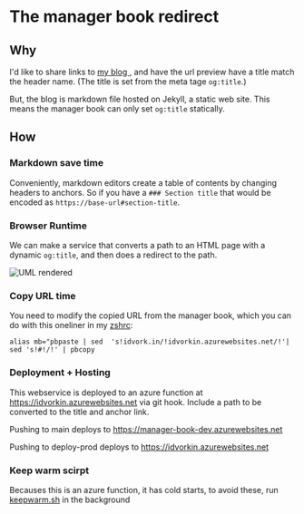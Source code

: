 
# The manager book redirect

## Why

I'd like to share links to [my blog ](https://idvork.in/), and have the url preview have a title match the header name. (The title is set from the meta tage `og:title`.)

But, the blog is markdown file hosted on Jekyll, a static web site. This means the manager book can only set `og:title` statically.

## How

### Markdown save time

Conveniently, markdown editors create a table of contents by changing headers to anchors. So if you have a `### Section title` that would be encoded as `https://base-url#section-title`.

### Browser Runtime

We can make a service that converts a path to  an HTML page with a dynamic `og:title`, and then does a redirect to the path.

![UML rendered](https://www.plantuml.com/plantuml/proxy?idx=0&format=svg&src=https://raw.githubusercontent.com/idvorkin/manager-book-redirect/master/system-design.puml&c=1)



### Copy URL time

You need to modify the copied URL from the manager book, which you can do with this oneliner in my [zshrc](https://github.com/idvorkin/Settings/commit/239ba34ccf0ca79c2e6e7c961ca94ebaa9972fbb):

`alias mb="pbpaste | sed  's!idvork.in/!idvorkin.azurewebsites.net/!'| sed 's!#!/!' | pbcopy`


###  Deployment  + Hosting

This webservice is deployed to an azure function at  https://idvorkin.azurewebsites.net  via git hook.  Include a path to be converted to the title and anchor link.

Pushing to main deploys to https://manager-book-dev.azurewebsites.net

Pushing to deploy-prod deploys to  https://idvorkin.azurewebsites.net

### Keep warm scirpt

Becauses this is an azure function, it has cold starts, to avoid these, run [keepwarm.sh](https://github.com/idvorkin/manager-book-redirect/blob/master/keepwarm.sh) in the background
